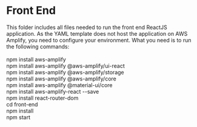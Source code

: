 # Front End
This folder includes all files needed to run the front end ReactJS application. As the YAML template does not host the application on AWS Amplify, you need to configure your environment. What you need is to run the following commands:
<br> 
<br> 
npm install aws-amplify <br> 
npm install aws-amplify @aws-amplify/ui-react <br> 
npm install aws-amplify @aws-amplify/storage <br> 
npm install aws-amplify @aws-amplify/core <br> 
npm install aws-amplify @material-ui/core <br> 
npm install aws-amplify-react --save <br> 
npm install react-router-dom <br> 
cd front-end <br> 
npm install <br> 
npm start <br> 
